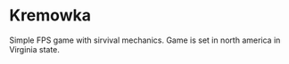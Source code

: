 # Kremowka
 
Simple FPS game with sirvival mechanics. Game is set in north america in Virginia state.
